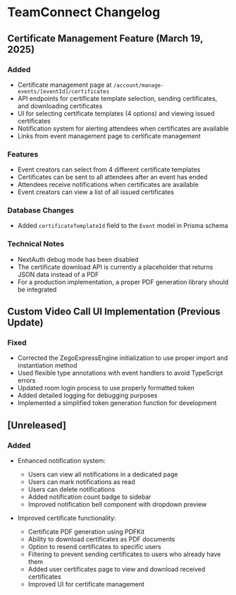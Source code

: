 # TeamConnect Changelog

## Certificate Management Feature (March 19, 2025)

### Added
- Certificate management page at `/account/manage-events/[eventId]/certificates`
- API endpoints for certificate template selection, sending certificates, and downloading certificates
- UI for selecting certificate templates (4 options) and viewing issued certificates
- Notification system for alerting attendees when certificates are available
- Links from event management page to certificate management

### Features
- Event creators can select from 4 different certificate templates
- Certificates can be sent to all attendees after an event has ended
- Attendees receive notifications when certificates are available
- Event creators can view a list of all issued certificates

### Database Changes
- Added `certificateTemplateId` field to the `Event` model in Prisma schema

### Technical Notes
- NextAuth debug mode has been disabled
- The certificate download API is currently a placeholder that returns JSON data instead of a PDF
- For a production implementation, a proper PDF generation library should be integrated

## Custom Video Call UI Implementation (Previous Update)

### Fixed
- Corrected the ZegoExpressEngine initialization to use proper import and instantiation method
- Used flexible type annotations with event handlers to avoid TypeScript errors
- Updated room login process to use properly formatted token
- Added detailed logging for debugging purposes
- Implemented a simplified token generation function for development

## [Unreleased]

### Added
- Enhanced notification system:
  - Users can view all notifications in a dedicated page
  - Users can mark notifications as read
  - Users can delete notifications
  - Added notification count badge to sidebar
  - Improved notification bell component with dropdown preview

- Improved certificate functionality:
  - Certificate PDF generation using PDFKit
  - Ability to download certificates as PDF documents
  - Option to resend certificates to specific users
  - Filtering to prevent sending certificates to users who already have them
  - Added user certificates page to view and download received certificates
  - Improved UI for certificate management
